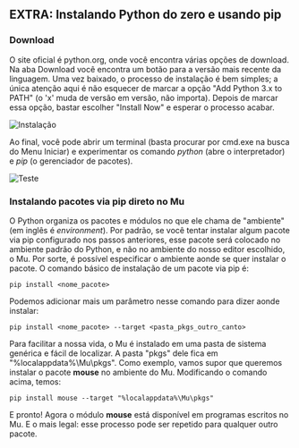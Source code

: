 ## EXTRA: Instalando Python do zero e usando pip

### Download

O site oficial é python.org, onde você encontra várias opções de download. Na aba Download você encontra um botão para a versão mais recente da linguagem. Uma vez baixado, o processo de instalação é bem simples; a única atenção aqui é não esquecer de marcar a opção "Add Python 3.x to PATH" (o 'x' muda de versão em versão, não importa). Depois de marcar essa opção, bastar escolher "Install Now" e esperar o processo acabar.

![Instalação](https://i.imgur.com/X9vTnTq.png)

Ao final, você pode abrir um terminal (basta procurar por cmd.exe na busca do Menu Iniciar) e experimentar os comando _python_ (abre o interpretador) e _pip_ (o gerenciador de pacotes).

![Teste](https://i.imgur.com/FGOoeyp.png)
### Instalando pacotes via pip direto no Mu

O Python organiza os pacotes e módulos no que ele chama de "ambiente" (em inglês é _environment_). Por padrão, se você tentar instalar algum pacote via pip configurado nos passos anteriores, esse pacote será colocado no ambiente padrão do Python, e não no ambiente do nosso editor escolhido, o Mu. Por sorte, é possível especificar o ambiente aonde se quer instalar o pacote. O comando básico de instalação de um pacote via pip é:

```
pip install <nome_pacote>
```

Podemos adicionar mais um parâmetro nesse comando para dizer aonde instalar:

```
pip install <nome_pacote> --target <pasta_pkgs_outro_canto>
```

Para facilitar a nossa vida, o Mu é instalado em uma pasta de sistema genérica e fácil de localizar. A pasta "pkgs" dele fica em "%localappdata%\Mu\pkgs". Como exemplo, vamos supor que queremos instalar o pacote **mouse** no ambiente do Mu. Modificando o comando acima, temos:

```
pip install mouse --target "%localappdata%\Mu\pkgs"
```

E pronto! Agora o módulo **mouse** está disponível em programas escritos no Mu. E o mais legal: esse processo pode ser repetido para qualquer outro pacote.
